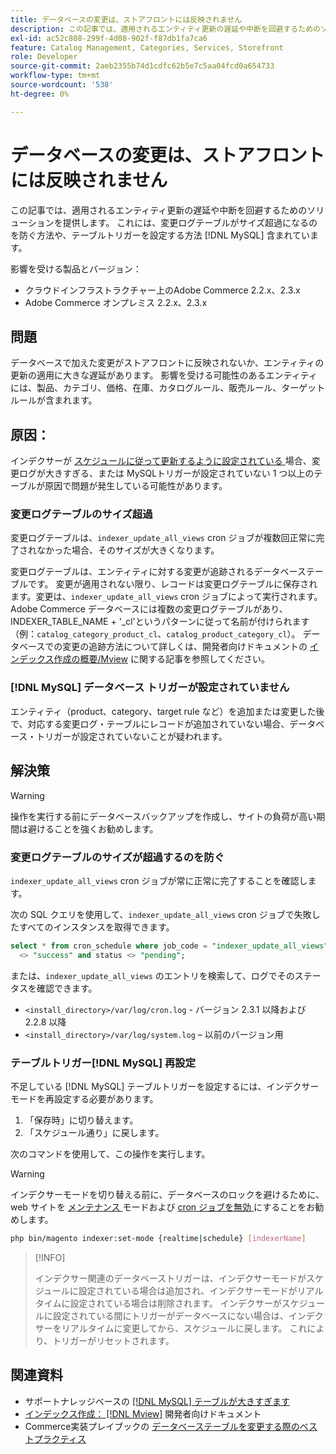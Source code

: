 ```yaml
---
title: データベースの変更は、ストアフロントには反映されません
description: この記事では、適用されるエンティティ更新の遅延や中断を回避するためのソリューションを提供します。 これには、変更ログテーブルがサイズ超過になるのを防ぐ方法や、テーブルトリガーを設定する方法などが含  [!DNL MySQL]  れます。
exl-id: ac52c808-299f-4d08-902f-f87db1fa7ca6
feature: Catalog Management, Categories, Services, Storefront
role: Developer
source-git-commit: 2aeb2355b74d1cdfc62b5e7c5aa04fcd0a654733
workflow-type: tm+mt
source-wordcount: '538'
ht-degree: 0%

---
```


# データベースの変更は、ストアフロントには反映されません

この記事では、適用されるエンティティ更新の遅延や中断を回避するためのソリューションを提供します。 これには、変更ログテーブルがサイズ超過になるのを防ぐ方法や、テーブルトリガーを設定する方法 [!DNL MySQL] 含まれています。

影響を受ける製品とバージョン：

* クラウドインフラストラクチャー上のAdobe Commerce 2.2.x、2.3.x
* Adobe Commerce オンプレミス 2.2.x、2.3.x

## 問題

データベースで加えた変更がストアフロントに反映されないか、エンティティの更新の適用に大きな遅延があります。 影響を受ける可能性のあるエンティティには、製品、カテゴリ、価格、在庫、カタログルール、販売ルール、ターゲットルールが含まれます。

## 原因：

インデクサーが [ スケジュールに従って更新するように設定されている ](https://experienceleague.adobe.com/ja/docs/commerce-operations/configuration-guide/cli/manage-indexers#configure-indexers) 場合、変更ログが大きすぎる、または MySQLトリガーが設定されていない 1 つ以上のテーブルが原因で問題が発生している可能性があります。

### 変更ログテーブルのサイズ超過

変更ログテーブルは、`indexer_update_all_views` cron ジョブが複数回正常に完了されなかった場合、そのサイズが大きくなります。

変更ログテーブルは、エンティティに対する変更が追跡されるデータベーステーブルです。 変更が適用されない限り、レコードは変更ログテーブルに保存されます。変更は、`indexer_update_all_views` cron ジョブによって実行されます。 Adobe Commerce データベースには複数の変更ログテーブルがあり、INDEXER\_TABLE\_NAME + &#39;\_cl&#39;というパターンに従って名前が付けられます（例：`catalog_category_product_cl`、`catalog_product_category_cl`）。 データベースでの変更の追跡方法について詳しくは、開発者向けドキュメントの [ インデックス作成の概要/Mview](https://developer.adobe.com/commerce/php/development/components/indexing/#mview) に関する記事を参照してください。

### [!DNL MySQL] データベース トリガーが設定されていません

エンティティ（product、category、target rule など）を追加または変更した後で、対応する変更ログ・テーブルにレコードが追加されていない場合、データベース・トリガーが設定されていないことが疑われます。

## 解決策

>[!WARNING]
>
>操作を実行する前にデータベースバックアップを作成し、サイトの負荷が高い期間は避けることを強くお勧めします。

### 変更ログテーブルのサイズが超過するのを防ぐ

`indexer_update_all_views` cron ジョブが常に正常に完了することを確認します。

次の SQL クエリを使用して、`indexer_update_all_views` cron ジョブで失敗したすべてのインスタンスを取得できます。

```sql
select * from cron_schedule where job_code = "indexer_update_all_views" and status
  <> "success" and status <> "pending";
```

または、`indexer_update_all_views` のエントリを検索して、ログでそのステータスを確認できます。

* `<install_directory>/var/log/cron.log` - バージョン 2.3.1 以降および 2.2.8 以降
* `<install_directory>/var/log/system.log` – 以前のバージョン用

### テーブルトリガー[!DNL MySQL] 再設定

不足している [!DNL MySQL] テーブルトリガーを設定するには、インデクサーモードを再設定する必要があります。

1. 「保存時」に切り替えます。
1. 「スケジュール通り」に戻します。

次のコマンドを使用して、この操作を実行します。

>[!WARNING]
>
>インデクサーモードを切り替える前に、データベースのロックを避けるために、web サイトを [ メンテナンス ](https://experienceleague.adobe.com/docs/commerce-operations/configuration-guide/setup/application-modes.html?lang=ja#maintenance-mode) モードおよび [cron ジョブを無効 ](https://experienceleague.adobe.com/docs/commerce-cloud-service/user-guide/configure/app/properties/crons-property.html?lang=ja#disable-cron-jobs) にすることをお勧めします。

```bash
php bin/magento indexer:set-mode {realtime|schedule} [indexerName]
```

>[!INFO]
>
>インデクサー関連のデータベーストリガーは、インデクサーモードがスケジュールに設定されている場合は追加され、インデクサーモードがリアルタイムに設定されている場合は削除されます。 インデクサーがスケジュールに設定されている間にトリガーがデータベースにない場合は、インデクサーをリアルタイムに変更してから、スケジュールに戻します。 これにより、トリガーがリセットされます。

## 関連資料

* サポートナレッジベースの [[!DNL MySQL]  テーブルが大きすぎます ](https://experienceleague.adobe.com/ja/docs/commerce-knowledge-base/kb/troubleshooting/database/mysql-tables-are-too-large)
* [ インデックス作成： [!DNL Mview]](https://developer.adobe.com/commerce/php/development/components/indexing/#mview) 開発者向けドキュメント
* Commerce実装プレイブックの [ データベーステーブルを変更する際のベストプラクティス ](https://experienceleague.adobe.com/ja/docs/commerce-operations/implementation-playbook/best-practices/development/modifying-core-and-third-party-tables#why-adobe-recommends-avoiding-modifications)
